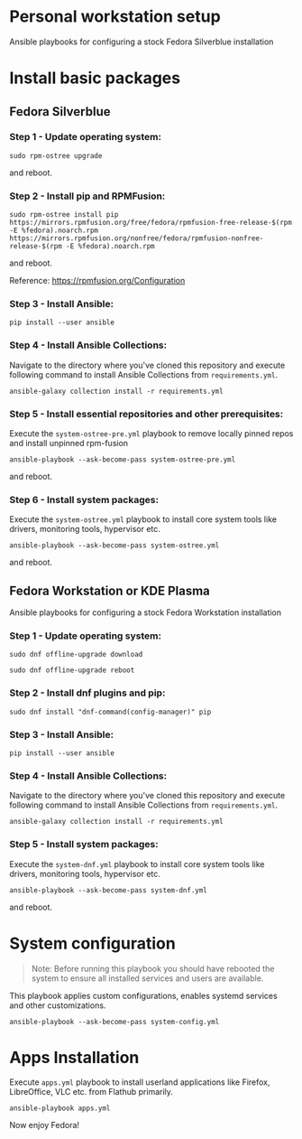 # Personal workstation setup

Ansible playbooks for configuring a stock Fedora Silverblue installation

# Install basic packages

## Fedora Silverblue

### Step 1 - Update operating system:

```
sudo rpm-ostree upgrade
```

and reboot.

### Step 2 - Install pip and RPMFusion:

```
sudo rpm-ostree install pip https://mirrors.rpmfusion.org/free/fedora/rpmfusion-free-release-$(rpm -E %fedora).noarch.rpm https://mirrors.rpmfusion.org/nonfree/fedora/rpmfusion-nonfree-release-$(rpm -E %fedora).noarch.rpm
```

and reboot.

Reference: https://rpmfusion.org/Configuration

### Step 3 - Install Ansible:

```
pip install --user ansible
```

### Step 4 - Install Ansible Collections:

Navigate to the directory where you've cloned this repository and execute following command to install Ansible Collections from `requirements.yml`.

```
ansible-galaxy collection install -r requirements.yml
```

### Step 5 - Install essential repositories and other prerequisites:

Execute the `system-ostree-pre.yml` playbook to remove locally pinned repos and install unpinned rpm-fusion

```
ansible-playbook --ask-become-pass system-ostree-pre.yml
```

and reboot.

### Step 6 - Install system packages:

Execute the `system-ostree.yml` playbook to install core system tools like drivers, monitoring tools, hypervisor etc.

```
ansible-playbook --ask-become-pass system-ostree.yml
```

and reboot.

## Fedora Workstation or KDE Plasma

Ansible playbooks for configuring a stock Fedora Workstation installation

### Step 1 - Update operating system:

```
sudo dnf offline-upgrade download
```

```
sudo dnf offline-upgrade reboot
```

### Step 2 - Install dnf plugins and pip:

```
sudo dnf install "dnf-command(config-manager)" pip
```

### Step 3 - Install Ansible:

```
pip install --user ansible
```

### Step 4 - Install Ansible Collections:

Navigate to the directory where you've cloned this repository and execute following command to install Ansible Collections from `requirements.yml`.

```
ansible-galaxy collection install -r requirements.yml
```

### Step 5 - Install system packages:

Execute the `system-dnf.yml` playbook to install core system tools like drivers, monitoring tools, hypervisor etc.

```
ansible-playbook --ask-become-pass system-dnf.yml
```

and reboot.

# System configuration

> Note: Before running this playbook you should have rebooted the system to ensure all installed services and users are available.

This playbook applies custom configurations, enables systemd services and other customizations.

```
ansible-playbook --ask-become-pass system-config.yml
```

# Apps Installation

Execute `apps.yml` playbook to install userland applications like Firefox, LibreOffice, VLC etc. from Flathub primarily.

```
ansible-playbook apps.yml
```

Now enjoy Fedora!
